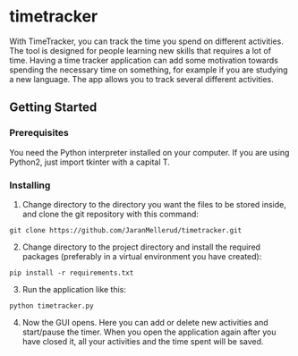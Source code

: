 # timetracker
With TimeTracker, you can track the time you spend on different activities. The tool is designed for people learning new skills that requires a lot of time. Having a time tracker application can add some motivation towards spending the necessary time on something, for example if you are studying a new language. The app allows you to track several different activities.

## Getting Started

### Prerequisites
You need the Python interpreter installed on your computer. If you are using Python2, just import tkinter with a capital T.

### Installing
1. Change directory to the directory you want the files to be stored inside, and clone the git repository with this command:
```
git clone https://github.com/JaranMellerud/timetracker.git
```
2. Change directory to the project directory and install the required packages (preferably in a virtual environment you have created):
```
pip install -r requirements.txt
```
3. Run the application like this:
```
python timetracker.py
```
4. Now the GUI opens. Here you can add or delete new activities and start/pause the timer. When you open the application again after you have closed it, all your activities and the time spent will be saved.
